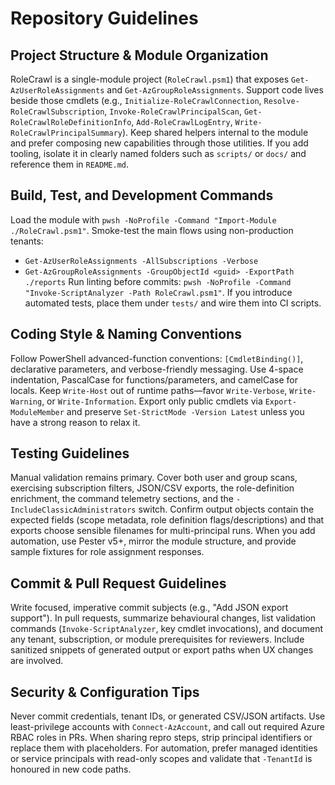 # Repository Guidelines

## Project Structure & Module Organization
RoleCrawl is a single-module project (`RoleCrawl.psm1`) that exposes `Get-AzUserRoleAssignments` and `Get-AzGroupRoleAssignments`. Support code lives beside those cmdlets (e.g., `Initialize-RoleCrawlConnection`, `Resolve-RoleCrawlSubscription`, `Invoke-RoleCrawlPrincipalScan`, `Get-RoleCrawlRoleDefinitionInfo`, `Add-RoleCrawlLogEntry`, `Write-RoleCrawlPrincipalSummary`). Keep shared helpers internal to the module and prefer composing new capabilities through those utilities. If you add tooling, isolate it in clearly named folders such as `scripts/` or `docs/` and reference them in `README.md`.

## Build, Test, and Development Commands
Load the module with `pwsh -NoProfile -Command "Import-Module ./RoleCrawl.psm1"`. Smoke-test the main flows using non-production tenants:
- `Get-AzUserRoleAssignments -AllSubscriptions -Verbose`
- `Get-AzGroupRoleAssignments -GroupObjectId <guid> -ExportPath ./reports`
Run linting before commits: `pwsh -NoProfile -Command "Invoke-ScriptAnalyzer -Path RoleCrawl.psm1"`. If you introduce automated tests, place them under `tests/` and wire them into CI scripts.

## Coding Style & Naming Conventions
Follow PowerShell advanced-function conventions: `[CmdletBinding()]`, declarative parameters, and verbose-friendly messaging. Use 4-space indentation, PascalCase for functions/parameters, and camelCase for locals. Keep `Write-Host` out of runtime paths—favor `Write-Verbose`, `Write-Warning`, or `Write-Information`. Export only public cmdlets via `Export-ModuleMember` and preserve `Set-StrictMode -Version Latest` unless you have a strong reason to relax it.

## Testing Guidelines
Manual validation remains primary. Cover both user and group scans, exercising subscription filters, JSON/CSV exports, the role-definition enrichment, the command telemetry sections, and the `-IncludeClassicAdministrators` switch. Confirm output objects contain the expected fields (scope metadata, role definition flags/descriptions) and that exports choose sensible filenames for multi-principal runs. When you add automation, use Pester v5+, mirror the module structure, and provide sample fixtures for role assignment responses.

## Commit & Pull Request Guidelines
Write focused, imperative commit subjects (e.g., "Add JSON export support"). In pull requests, summarize behavioural changes, list validation commands (`Invoke-ScriptAnalyzer`, key cmdlet invocations), and document any tenant, subscription, or module prerequisites for reviewers. Include sanitized snippets of generated output or export paths when UX changes are involved.

## Security & Configuration Tips
Never commit credentials, tenant IDs, or generated CSV/JSON artifacts. Use least-privilege accounts with `Connect-AzAccount`, and call out required Azure RBAC roles in PRs. When sharing repro steps, strip principal identifiers or replace them with placeholders. For automation, prefer managed identities or service principals with read-only scopes and validate that `-TenantId` is honoured in new code paths.
